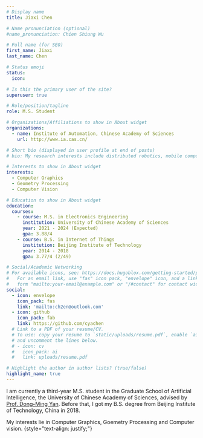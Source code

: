 ```yaml
---
# Display name
title: Jiaxi Chen

# Name pronunciation (optional)
#name_pronunciation: Chien Shiung Wu

# Full name (for SEO)
first_name: Jiaxi
last_name: Chen

# Status emoji
status:
  icon: 

# Is this the primary user of the site?
superuser: true

# Role/position/tagline
role: M.S. Student

# Organizations/Affiliations to show in About widget
organizations:
  - name: Institute of Automation, Chinese Academy of Sciences
    url: http://www.ia.cas.cn/

# Short bio (displayed in user profile at end of posts)
# bio: My research interests include distributed robotics, mobile computing and programmable matter.

# Interests to show in About widget
interests:
  - Computer Graphics
  - Geometry Processing
  - Computer Vision

# Education to show in About widget
education:
  courses:
    - course: M.S. in Electronics Engineering
      institution: University of Chinese Academy of Sciences
      year: 2021 - 2024 (Expected)
      gpa: 3.88/4
    - course: B.S. in Internet of Things
      institution: Beijing Institute of Technology
      year: 2014 - 2018
      gpa: 3.77/4 (2/49)

# Social/Academic Networking
# For available icons, see: https://docs.hugoblox.com/getting-started/page-builder/#icons
#   For an email link, use "fas" icon pack, "envelope" icon, and a link in the
#   form "mailto:your-email@example.com" or "/#contact" for contact widget.
social:
  - icon: envelope
    icon_pack: fas
    link: 'mailto:ch2en@outlook.com'
  - icon: github
    icon_pack: fab
    link: https://github.com/cyachen
  # Link to a PDF of your resume/CV.
  # To use: copy your resume to `static/uploads/resume.pdf`, enable `ai` icons in `params.yaml`,
  # and uncomment the lines below.
  # - icon: cv
  #   icon_pack: ai
  #   link: uploads/resume.pdf

# Highlight the author in author lists? (true/false)
highlight_name: true
---
```


I am currently a third-year M.S. student in the Graduate School of Artificial Intelligence, the University of Chinese Academy of Sciences, advised by [Prof. Dong-Ming Yan](https://sites.google.com/site/yandongming/dong-ming-yans-homepage). Before that, I got my B.S. degree from Beijing Institute of Technology, China in 2018.

My interests lie in Computer Graphics, Goemetry Processing and Computer vision.
{style="text-align: justify;"}
